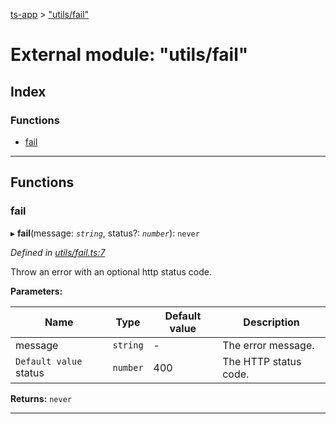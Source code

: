 [ts-app](../README.md) > ["utils/fail"](../modules/_utils_fail_.md)

# External module: "utils/fail"

## Index

### Functions

* [fail](_utils_fail_.md#fail)

---

## Functions

<a id="fail"></a>

###  fail

▸ **fail**(message: *`string`*, status?: *`number`*): `never`

*Defined in [utils/fail.ts:7](https://github.com/jmeyers91/ts-app/blob/0a84084/src/utils/fail.ts#L7)*

Throw an error with an optional http status code.

**Parameters:**

| Name | Type | Default value | Description |
| ------ | ------ | ------ | ------ |
| message | `string` | - |  The error message. |
| `Default value` status | `number` | 400 |  The HTTP status code. |

**Returns:** `never`

___


